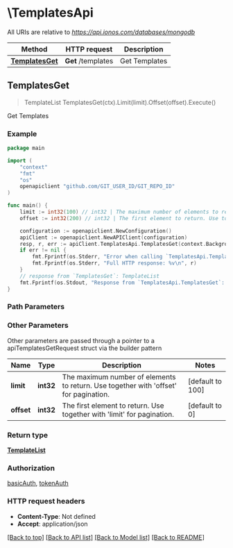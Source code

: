 # \TemplatesApi

All URIs are relative to *https://api.ionos.com/databases/mongodb*

Method | HTTP request | Description
------------- | ------------- | -------------
[**TemplatesGet**](TemplatesApi.md#TemplatesGet) | **Get** /templates | Get Templates



## TemplatesGet

> TemplateList TemplatesGet(ctx).Limit(limit).Offset(offset).Execute()

Get Templates



### Example

```go
package main

import (
    "context"
    "fmt"
    "os"
    openapiclient "github.com/GIT_USER_ID/GIT_REPO_ID"
)

func main() {
    limit := int32(100) // int32 | The maximum number of elements to return. Use together with 'offset' for pagination. (optional) (default to 100)
    offset := int32(200) // int32 | The first element to return. Use together with 'limit' for pagination. (optional) (default to 0)

    configuration := openapiclient.NewConfiguration()
    apiClient := openapiclient.NewAPIClient(configuration)
    resp, r, err := apiClient.TemplatesApi.TemplatesGet(context.Background()).Limit(limit).Offset(offset).Execute()
    if err != nil {
        fmt.Fprintf(os.Stderr, "Error when calling `TemplatesApi.TemplatesGet``: %v\n", err)
        fmt.Fprintf(os.Stderr, "Full HTTP response: %v\n", r)
    }
    // response from `TemplatesGet`: TemplateList
    fmt.Fprintf(os.Stdout, "Response from `TemplatesApi.TemplatesGet`: %v\n", resp)
}
```

### Path Parameters



### Other Parameters

Other parameters are passed through a pointer to a apiTemplatesGetRequest struct via the builder pattern


Name | Type | Description  | Notes
------------- | ------------- | ------------- | -------------
 **limit** | **int32** | The maximum number of elements to return. Use together with &#39;offset&#39; for pagination. | [default to 100]
 **offset** | **int32** | The first element to return. Use together with &#39;limit&#39; for pagination. | [default to 0]

### Return type

[**TemplateList**](TemplateList.md)

### Authorization

[basicAuth](../README.md#basicAuth), [tokenAuth](../README.md#tokenAuth)

### HTTP request headers

- **Content-Type**: Not defined
- **Accept**: application/json

[[Back to top]](#) [[Back to API list]](../README.md#documentation-for-api-endpoints)
[[Back to Model list]](../README.md#documentation-for-models)
[[Back to README]](../README.md)

